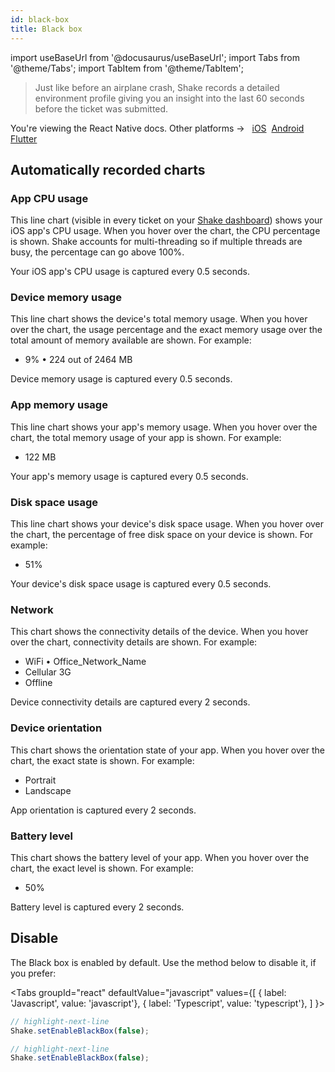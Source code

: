 ```yaml
---
id: black-box
title: Black box
---
```

import useBaseUrl from '@docusaurus/useBaseUrl';
import Tabs from '@theme/Tabs';
import TabItem from '@theme/TabItem';

>Just like before an airplane crash, Shake records a detailed environment
profile giving you an insight into the last 60 seconds before the ticket was submitted.

<p class="p2 mt-40">You're viewing the React Native docs. Other platforms → &nbsp;
<a href="/docs/ios/configuration-and-data/black-box/">iOS</a>&nbsp; 
<a href="/docs/android/configuration-and-data/black-box/">Android</a>&nbsp;
<a href="/docs/flutter/configuration-and-data/black-box/">Flutter</a>&nbsp;  
</p>


## Automatically recorded charts

### App CPU usage

This line chart (visible in every ticket on your [Shake dashboard](https://app.shakebugs.com/)) shows your iOS app's CPU usage.
When you hover over the chart, the CPU percentage is shown.
Shake accounts for multi-threading so if multiple threads are busy, the percentage can go above 100%.

Your iOS app's CPU usage is captured every 0.5 seconds.

### Device memory usage
This line chart shows the device's total memory usage.
When you hover over the chart, the usage percentage
and the exact memory usage over the total amount of memory available
are shown. For example: 
* 9% • 224 out of 2464 MB

Device memory usage is captured every 0.5 seconds.

### App memory usage
This line chart shows your app's memory usage. When you hover over the chart,
the total memory usage of your app is shown. For example: 
* 122 MB

Your app's memory usage is captured every 0.5 seconds.

### Disk space usage
This line chart shows your device's disk space usage. When you hover over the chart,
the percentage of free disk space on your device is shown. For example:
* 51%

Your device's disk space usage is captured every 0.5 seconds.

### Network
This chart shows the connectivity details of the device.
When you hover over the chart, connectivity details are shown. For example:
* WiFi • Office_Network_Name
* Cellular 3G
* Offline

Device connectivity details are captured every 2 seconds.

### Device orientation
This chart shows the orientation state of your app.
When you hover over the chart, the exact state is shown. For example:

* Portrait
* Landscape

App orientation is captured every 2 seconds.

### Battery level
This chart shows the battery level of your app.
When you hover over the chart, the exact level is shown. For example:
* 50%

Battery level is captured every 2 seconds.

## Disable
The Black box is enabled by default. Use the method below to disable it, if you prefer:

<Tabs
groupId="react"
defaultValue="javascript"
values={[
{ label: 'Javascript', value: 'javascript'},
{ label: 'Typescript', value: 'typescript'},
]
}>

<TabItem value="javascript">

```javascript title="index.js"
// highlight-next-line
Shake.setEnableBlackBox(false);
```

</TabItem>

<TabItem value="typescript">

```typescript title="index.ts"
// highlight-next-line
Shake.setEnableBlackBox(false);
```

</TabItem>
</Tabs>
